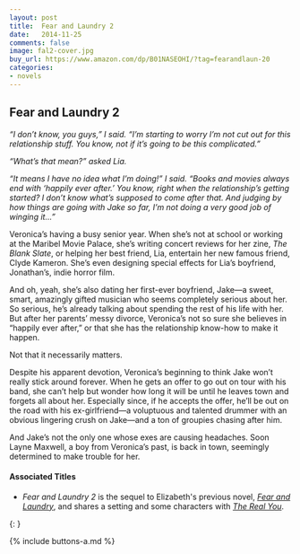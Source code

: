 ```yaml
---
layout: post
title:  Fear and Laundry 2
date:   2014-11-25
comments: false
image: fal2-cover.jpg
buy_url: https://www.amazon.com/dp/B01NASEOHI/?tag=fearandlaun-20
categories:
- novels
---
```


## Fear and Laundry 2

*“I don’t know, you guys,” I said. “I’m starting to worry I’m not cut out for this relationship stuff. You know, not if it’s going to be this complicated.”*

*“What’s that mean?” asked Lia.*

*“It means I have no idea what I’m doing!” I said. “Books and movies always end with ‘happily ever after.’ You know, right when the relationship’s getting started? I don’t know what’s supposed to come after that. And judging by how things are going with Jake so far, I’m not doing a very good job of winging it…”*

Veronica’s having a busy senior year. When she’s not at school or working at the Maribel Movie Palace, she’s writing concert reviews for her zine, *The Blank Slate*, or helping her best friend, Lia, entertain her new famous friend, Clyde Kameron. She’s even designing special effects for Lia’s boyfriend, Jonathan’s, indie horror film.

And oh, yeah, she’s also dating her first-ever boyfriend, Jake—a sweet, smart, amazingly gifted musician who seems completely serious about her. So serious, he’s already talking about spending the rest of his life with her. But after her parents’ messy divorce, Veronica’s not so sure she believes in “happily ever after,” or that she has the relationship know-how to make it happen.

Not that it necessarily matters.

Despite his apparent devotion, Veronica’s beginning to think Jake won’t really stick around forever. When he gets an offer to go out on tour with his band, she can’t help but wonder how long it will be until he leaves town and forgets all about her. Especially since, if he accepts the offer, he’ll be out on the road with his ex-girlfriend—a voluptuous and talented drummer with an obvious lingering crush on Jake—and a ton of groupies chasing after him.

And Jake’s not the only one whose exes are causing headaches. Soon Layne Maxwell, a boy from Veronica’s past, is back in town, seemingly determined to make trouble for her.

#### Associated Titles

- *Fear and Laundry 2* is the sequel to Elizabeth's previous novel, [*Fear and Laundry*][fal], and shares a setting and some characters with [*The Real You*][tru]. 

{: }

{% include buttons-a.md %}

[excerpt]:/novels/fear-and-laundry-2/excerpt/
[buy]:https://www.amazon.com/dp/B00Q6TNH9A/?tag=fearandlaun-20
[goodreads]:https://www.goodreads.com/book/show/24367903-fear-and-laundry-2
[fal]:/novels/fear-and-laundry/
[tru]:/novels/the-real-you/
